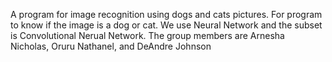 A program for image recognition using dogs and cats pictures. For program to know if the image is a dog or cat. We use Neural Network and the subset is Convolutional Nerual Network.
The group members are Arnesha Nicholas, Oruru Nathanel, and DeAndre Johnson
